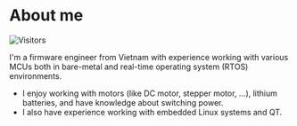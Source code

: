 # About me
![Visitors](https://api.visitorbadge.io/api/visitors?path=https%3A%2F%2Fgithub.com%2Fphien-ntace&label=Profile%20views&countColor=%23ff8a65&style=plastic&labelStyle=none)

I'm a firmware engineer from Vietnam with experience working with various MCUs both in bare-metal and real-time operating system (RTOS) environments. 
- I enjoy working with motors (like DC motor, stepper motor, ...), lithium batteries, and have knowledge about switching power.
- I also have experience working with embedded Linux systems and QT. 

